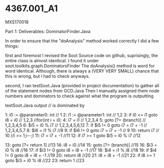 # 4367.001_A1
MXS170018

Part 1: 
Deliverables: DominatorFinder.Java 

In order to ensure that the "doAnalysis" method worked correctly I did a few things:

first and foremost I revised the Soot Source code on github, suprisingly, the entire class is almost identical. 
I found it under soot.toolkits.graph.DominatorsFinder 
The doAnalysis() method is word for word identical. Although, there is always a (VERY VERY SMALL) chance that this is wrong, but i had to check anyways.

second, I ran testSoot.Java (provided in project documentation) to gather all of the statement nodes from GCD.Java 
Then I manually assigned them node numbers and dominators to check against what the program is outputting 

testSoot.Java output // is dominated by 

1: i0 := @parameter0: int // 1
2: i1 := @parameter1: int // 1,2
3: if i0 <= i1 goto i8 = i0 // 1,2,3
//for(int i = i0;
4: i7 = i1 // 1,2,3,4
5: goto [?= (branch)] // 1,2,3,4,5
6: $i5 = i0 % i7 // 1,2,3,4,5,6,12
7: if $i5 != 0 goto i7 = i7 + -1 // 1,2,3,4,5,7
8: $i6 = i1 % i7 //8
9: if $i6 != 0 goto i7 = i7 + -1 // 9
10: return i7 // 10
//i >= 1;i--;)
11: i7 = i7 + -1 //11
12: if i7 >= 1 goto $i5 = i0 % i7 //12

13: goto [?= return 1] //13
14: i8 = i0 //14
15: goto [?= (branch)] //15
16: $i3 = i0 % i8 //16
17: if $i3 != 0 goto i8 = i8 + -1 //17
18: $i4 = i1 % i8 //18
19: if $i4 != 0 goto i8 = i8 + -1 //19 
20: return i8 //20
21: i8 = i8 + -1 //21
22: if i8 >= 1 goto $i3 = i0 % i8 //22
23: return 1 //23





